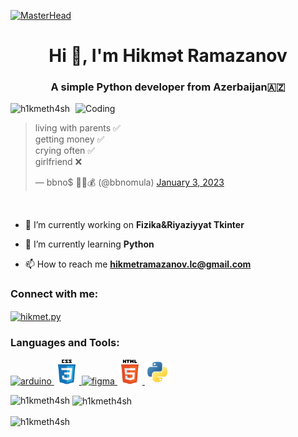 [![MasterHead](https://theninehertz.com/wp-content/uploads/2020/08/Python-Allows-Multi-tasking.gif)](https://github.com/H1kmetH4SH)
<h1 align="center">Hi 👋, I'm Hikmət Ramazanov</h1>
<h3 align="center">A simple Python developer from Azerbaijan🇦🇿</h3>
<img align="right" width=400 alt="Coding" src="https://miro.medium.com/max/1360/1*IRGHmiGsa16stedQvIaZfw.gif" />

<p align="left"> <img src="https://www.codewars.com/users/H1kmetH4SH/badges/large" alt="h1kmeth4sh" /> </p>
<blockquote class="twitter-tweet"><p lang="en" dir="ltr">living with parents ✅<br>getting money ✅<br>crying often ✅<br>girlfriend ❌</p>&mdash; bbno$ 👶🚫💰 (@bbnomula) <a href="https://twitter.com/bbnomula/status/1610365372611571712?ref_src=twsrc%5Etfw">January 3, 2023</a></blockquote> <script async src="https://platform.twitter.com/widgets.js" charset="utf-8"></script> 
<p align="left"> <a href="https://twitter.com/" target="blank"><img src="https://img.shields.io/twitter/follow/?logo=twitter&style=for-the-badge" alt="" /></a> </p>

- 🔭 I’m currently working on **Fizika&Riyaziyyat Tkinter**

- 🌱 I’m currently learning **Python**

- 📫 How to reach me **hikmetramazanov.lc@gmail.com**

<h3 align="left">Connect with me:</h3>
<p align="left">
<a href="https://instagram.com/hikmet.py" target="blank"><img align="center" src="https://raw.githubusercontent.com/rahuldkjain/github-profile-readme-generator/master/src/images/icons/Social/instagram.svg" alt="hikmet.py" height="30" width="40" /></a>
</p>

<h3 align="left">Languages and Tools:</h3>
<p align="left"> <a href="https://www.arduino.cc/" target="_blank" rel="noreferrer"> <img src="https://cdn.worldvectorlogo.com/logos/arduino-1.svg" alt="arduino" width="40" height="40"/> </a> <a href="https://www.w3schools.com/css/" target="_blank" rel="noreferrer"> <img src="https://raw.githubusercontent.com/devicons/devicon/master/icons/css3/css3-original-wordmark.svg" alt="css3" width="40" height="40"/> </a> <a href="https://www.figma.com/" target="_blank" rel="noreferrer"> <img src="https://www.vectorlogo.zone/logos/figma/figma-icon.svg" alt="figma" width="40" height="40"/> </a> <a href="https://www.w3.org/html/" target="_blank" rel="noreferrer"> <img src="https://raw.githubusercontent.com/devicons/devicon/master/icons/html5/html5-original-wordmark.svg" alt="html5" width="40" height="40"/> </a> <a href="https://www.python.org" target="_blank" rel="noreferrer"> <img src="https://raw.githubusercontent.com/devicons/devicon/master/icons/python/python-original.svg" alt="python" width="40" height="40"/> </a> </p>

<p><img align="left" src="https://github-readme-stats.vercel.app/api/top-langs?username=h1kmeth4sh&show_icons=true&locale=en&layout=compact" alt="h1kmeth4sh" /></p>

<p>&nbsp;<img align="center" src="https://github-readme-stats.vercel.app/api?username=h1kmeth4sh&show_icons=true&locale=en" alt="h1kmeth4sh" /></p>

<p><img align="center" src="https://github-readme-streak-stats.herokuapp.com/?user=h1kmeth4sh&" alt="h1kmeth4sh" /></p>
